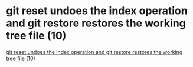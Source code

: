 # git reset undoes the index operation and git restore restores the working tree file (10)
[git reset undoes the index operation and git restore restores the working tree file (10)](https://aiwithcloud.com/2022/09/15/git_reset_undoes_the_index_operation_and_git_restore_restores_the_working_tree_file_10/)